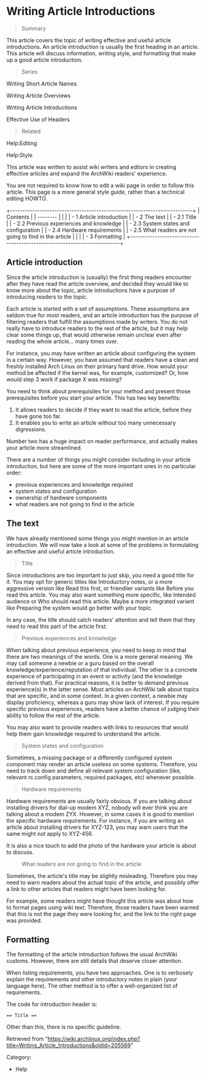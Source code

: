 Writing Article Introductions
=============================

> Summary

This article covers the topic of writing effective and useful article
introductions. An article introduction is usually the first heading in
an article. This article will discuss information, writing style, and
formatting that make up a good article introduction.

> Series

Writing Short Article Names

Writing Article Overviews

Writing Article Introductions

Effective Use of Headers

> Related

Help:Editing

Help:Style

This article was written to assist wiki writers and editors in creating
effective articles and expand the ArchWiki readers' experience.

You are not required to know how to edit a wiki page in order to follow
this article. This page is a more general style guide, rather than a
technical editing HOWTO.

+--------------------------------------------------------------------------+
| Contents                                                                 |
| --------                                                                 |
|                                                                          |
| -   1 Article introduction                                               |
| -   2 The text                                                           |
|     -   2.1 Title                                                        |
|     -   2.2 Previous experiences and knowledge                           |
|     -   2.3 System states and configuration                              |
|     -   2.4 Hardware requirements                                        |
|     -   2.5 What readers are not going to find in the article            |
|                                                                          |
| -   3 Formatting                                                         |
+--------------------------------------------------------------------------+

Article introduction
--------------------

Since the article introduction is (usually) the first thing readers
encounter after they have read the article overview, and decided they
would like to know more about the topic, article introductions have a
purpose of introducing readers to the topic.

Each article is started with a set of assumptions. These assumptions are
seldom true for most readers, and an article introduction has the
purpose of filtering readers that fulfill the assumptions made by
writers. You do not really have to introduce readers to the rest of the
article, but it may help clear some things up, that would otherwise
remain unclear even after reading the whole article... many times over.

For instance, you may have written an article about configuring the
system in a certain way. However, you have assumed that readers have a
clean and freshly installed Arch Linux on their primary hard drive. How
would your method be affected if the kernel was, for example,
customized? Or, how would step 3 work if package X was missing?

You need to think about prerequisites for your method and present those
prerequisites before you start your article. This has two key benefits:

1.  It allows readers to decide if they want to read the article, before
    they have gone too far.
2.  It enables you to write an article without too many unnecessary
    digressions.

Number two has a huge impact on reader performance, and actually makes
your article more streamlined.

There are a number of things you might consider including in your
article introduction, but here are some of the more important ones in no
particular order:

-   previous experiences and knowledge required
-   system states and configuration
-   ownership of hardware components
-   what readers are not going to find in the article

The text
--------

We have already mentioned some things you might mention in an article
introduction. We will now take a look at some of the problems in
formulating an effective and useful article introduction.

> Title

Since introductions are too important to just skip, you need a good
title for it. You may opt for generic titles like Introductory notes, or
a more aggressive version like Read this first, or friendlier variants
like Before you read this article. You may also want something more
specific, like Intended audience or Who should read this article. Maybe
a more integrated variant like Preparing the system would go better with
your topic.

In any case, the title should catch readers' attention and tell them
that they need to read this part of the article first.

> Previous experiences and knowledge

When talking about previous experience, you need to keep in mind that
there are two meanings of the words. One is a more general meaning. We
may call someone a newbie or a guru based on the overall
knowledge/experience/reputation of that individual. The other is a
concrete experience of participating in an event or activity (and the
knowledge derived from that). For practical reasons, it is better to
demand previous experience(s) in the latter sense. Most articles on
ArchWiki talk about topics that are specific, and in some context. In a
given context, a newbie may display proficiency, whereas a guru may show
lack of interest. If you require specific previous experiences, readers
have a better chance of judging their ability to follow the rest of the
article.

You may also want to provide readers with links to resources that would
help them gain knowledge required to understand the article.

> System states and configuration

Sometimes, a missing package or a differently configured system
component may render an article useless on some systems. Therefore, you
need to track down and define all relevant system configuration (like,
relevant rc.config parameters, required packages, etc) whenever
possible.

> Hardware requirements

Hardware requirements are usually fairly obvious. If you are talking
about installing drivers for dial-up modem XYZ, nobody will ever think
you are talking about a modem ZYX. However, in some cases it is good to
mention the specific hardware requirements. For instance, if you are
writing an article about installing drivers for XYZ-123, you may warn
users that the same might not apply to XYZ-456.

It is also a nice touch to add the photo of the hardware your article is
about to discuss.

> What readers are not going to find in the article

Sometimes, the article's title may be slightly misleading. Therefore you
may need to warn readers about the actual topic of the article, and
possibly offer a link to other articles that readers might have been
looking for.

For example, some readers might have thought this article was about how
to format pages using wiki text. Therefore, those readers have been
warned that this is not the page they were looking for, and the link to
the right page was provided.

Formatting
----------

The formatting of the article introduction follows the usual ArchWiki
customs. However, there are still details that deserve closer attention.

When listing requirements, you have two approaches. One is to verbosely
explain the requirements and other introductory notes in plain (your
language here). The other method is to offer a well-organized list of
requirements.

The code for introduction header is:

    == Title ==

Other than this, there is no specific guideline.

Retrieved from
"https://wiki.archlinux.org/index.php?title=Writing_Article_Introductions&oldid=205569"

Category:

-   Help

